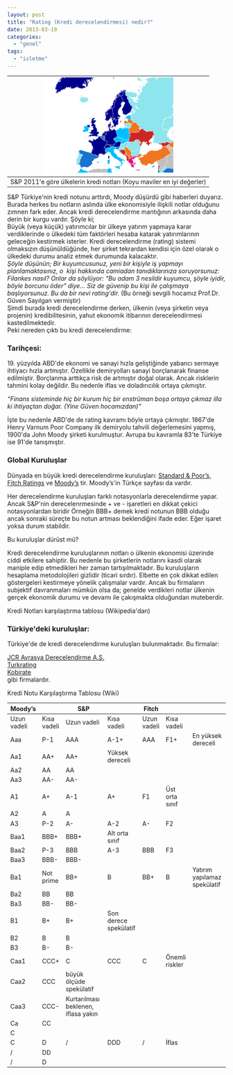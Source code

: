 ```yaml
---
layout: post
title: "Rating (Kredi derecelendirmesi) nedir?"
date: 2013-03-19
categories: 
  - "genel"
tags: 
  - "isletme"
---
```


| [![](/images/09fca-704px-rating_sp27s_europa_06-2011-svg.png)](https://suatatan.wordpress.com/wp-content/uploads/2013/03/09fca-704px-rating_sp27s_europa_06-2011-svg.png) |
| --- |
| S&P 2011'e göre ülkelerin kredi notları (Koyu maviler en iyi değerler) |

S&P Türkiye'nin kredi notunu arttırdı, Moody düşürdü gibi haberleri duyarız. Burada herkes bu notların aslında ülke ekonomisiyle ilişkili notlar olduğunu zımnen fark eder. Ancak kredi derecelendirme mantığının arkasında daha derin bir kurgu vardır. Şöyle ki;  
Büyük (veya küçük) yatırımcılar bir ülkeye yatırım yapmaya karar verdiklerinde o ülkedeki tüm faktörleri hesaba katarak yatırımlarının geleceğin kestirmek isterler. Kredi derecelendirme (rating) sistemi olmaksızın düşünüldüğünde, her şirket tekrardan kendisi için özel olarak o ülkedeki durumu analiz etmek durumunda kalacaktır.  
_Şöyle düşünün; Bir kuyumcusunuz, yeni bir kişiyle iş yapmayı planlamaktasınız, o  kişi hakkında camiadan tanıdıklarınıza soruyorsunuz: Filankes nasıl? Onlar da söylüyor: “Bu adam 3 nesildir kuyumcu, şöyle iyidir, böyle borcunu öder” diye… Siz de güvenip bu kişi ile çalışmaya başlıyorsunuz. Bu da bir nevi rating'dir._ (Bu örneği sevgili hocamız Prof.Dr. Güven Sayılgan vermiştir)  
Şimdi burada kredi derecelendirme derken, ülkenin (veya şirketin veya projenin) kredibilitesinin, yahut ekonomik itibarının derecelendirmesi kastedilmektedir.  
Peki nereden çıktı bu kredi derecelendirme:  

### Tarihçesi:

19\. yüzyılda ABD'de ekonomi ve sanayi hızla geliştiğinde yabancı sermaye ihtiyacı hızla artmıştır. Özellikle demiryolları sanayi borçlanarak finanse edilmiştir. Borçlanma arttıkça risk de artmıştır doğal olarak. Ancak risklerin tahmini kolay değildir. Bu nedenle iflas ve doladırıcılık ortaya çıkmıştır.  
  
_“Finans sisteminde hiç bir kurum hiç bir enstrüman boşa ortaya çıkmaz illa ki ihtiyaçtan doğar. (Yine Güven hocamızdan)”_  
  
İşte bu nedenle ABD'de de rating kavramı böyle ortaya çıkmıştır. 1867'de Henry Varnum Poor Company ilk demiryolu tahvili değerlemesini yapmış, 1900'da John Moody şirketi kurulmuştur. Avrupa bu kavramla 83'te Türkiye ise 91'de tanışmıştır.  

### Global Kuruluşlar

Dünyada en büyük kredi derecelendirme kuruluşları: [Standard & Poor’s,](http://www.standardandpoors.com/home/en/eu) [Fitch Ratings](http://www.fitchratings.com/web/en/dynamic/fitch-home.jsp) ve [Moody’s](http://www.moodys.com/pages/default_tu.aspx) tir. Moody’s'in Türkçe sayfası da vardır.  
  
Her derecelendirme kuruluşları farklı notasyonlarla derecelendirme yapar. Ancak S&P'nin derecelenrmesinde + ve - işaretleri en dikkat çekici notasyonlardan biridir Örneğin BBB+ demek kredi notunun BBB olduğu ancak sonraki süreçte bu notun artması beklendiğini ifade eder. Eğer işaret yoksa durum stabildir.  
  
Bu kuruluşlar dürüst mü?  
  
Kredi derecelendirme kuruluşlarının notları o ülkenin ekonomisi üzerinde ciddi etkilere sahiptir. Bu nedenle bu şirketlerin notlarını kasdi olarak maniple edip etmedikleri her zaman tartışılmaktadır. Bu kuruluşların hesaplama metodolojileri gizlidir (ticari sırdır). Elbette en çok dikkat edilen göstergeleri kestirmeye yönelik çalışmalar vardır. Ancak bu firmaların subjektif davranmaları mümkün olsa da; genelde verdikleri notlar ülkenin gerçek ekonomik durumu ve devamı ile çakışmakta olduğundan muteberdir.  
  
Kredi Notları karşılaştırma tablosu (Wikipedia'dan)  

### Türkiye'deki kuruluşlar:

Türkiye'de de kredi derecelendirme kuruluşları bulunmaktadır. Bu firmalar:  
  
[JCR Avrasya Derecelendirme A.Ş.](http://www.jcravrasyarating.com/)  
[Turkrating](http://www.turkrating.com/arastirma/)  
[Kobirate](http://www.kobirate.com.tr/Kobirate/Web/trk/index.asp#)  
gibi firmalardır.

  

Kredi Notu Karşılaştırma Tablosu (Wiki)

  

| Moody’s |  | S&P |  | Fitch |  |   |
| --- | --- | --- | --- | --- | --- | --- |
| Uzun vadeli | Kısa vadeli | Uzun vadeli | Kısa vadeli | Uzun vadeli | Kısa vadeli |   |
| Aaa | P-1 | AAA | A-1+ | AAA | F1+ | En yüksek dereceli |
| Aa1 | AA+ | AA+ | Yüksek dereceli |
| Aa2 | AA | AA |
| Aa3 | AA- | AA- |
| A1 | A+ | A-1 | A+ | F1 | Üst orta sınıf |
| A2 | A | A |
| A3 | P-2 | A- | A-2 | A- | F2 |
| Baa1 | BBB+ | BBB+ | Alt orta sınıf |
| Baa2 | P-3 | BBB | A-3 | BBB | F3 |
| Baa3 | BBB- | BBB- |
| Ba1 | Not prime | BB+ | B | BB+ | B | Yatırım yapılamaz   spekülatif |
| Ba2 | BB | BB |
| Ba3 | BB- | BB- |
| B1 | B+ | B+ | Son derece spekülatif |
| B2 | B | B |
| B3 | B- | B- |
| Caa1 | CCC+ | C | CCC | C | Önemli riskler |
| Caa2 | CCC | büyük ölçüde spekülatif |
| Caa3 | CCC- | Kurtarılması beklenen, iflasa yakın |
| Ca | CC |
| C |
| C | D | / | DDD | / | İflas |
| / | DD |
| / | D |
